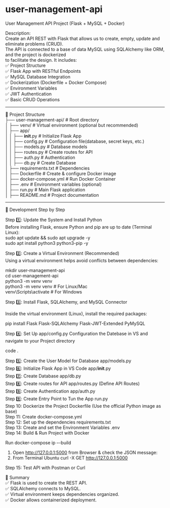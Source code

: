 # user-management-api  
User Management API Project (Flask + MySQL + Docker)  

Description:  
Create an API REST with Flask that allows us to create, empty, update and eliminate problems (CRUD).   
The API is connected to a base of data MySQL using SQLAlchemy like ORM, and the project is dockerized    
to facilitate the design.
It includes:  
✅ Project Structure  
✅ Flask App with RESTful Endpoints  
✅ MySQL Database Integration  
✅ Dockerization (Dockerfile + Docker Compose)  
✅ Environment Variables  
✅ JWT Authentication  
✅ Basic CRUD Operations  
__________________________________________________________________________________________________
📂 Project Structure  
├── user-management-api/       # Root directory  
│   ├── venv/                  # Virtual environment (optional but recommended)  
│   ├── app/                               
│   │   ├── __init__.py        # Initialize Flask App  
│   │   ├── config.py          # Configuration file(database, secret keys, etc.)  
│   │   ├── models.py          # Database models   
│   │   ├── routes.py          # Create routes for API  
│   │   ├── auth.py            # Authentication  
│   │   ├── db.py              # Create Database  
│   ├── requirements.txt       # Dependencies  
│   ├── Dockerfile             # Create & configure Docker image   
│   ├── docker-compose.yml     # Run Docker Container  
│   ├── .env                   # Environment variables (optional)  
│   ├── run.py                 # Main Flask application  
│   ├── README.md              # Project documentation   
___________________________________________________________________________________________________
🚀 Development Step by Step  

Step 1️⃣: Update the System and Install Python  
Before installing Flask, ensure Python and pip are up to date (Terminal Linux):   
sudo apt update && sudo apt upgrade -y  
sudo apt install python3 python3-pip -y  

Step 2️⃣: Create a Virtual Environment (Recommended)  
Using a virtual environment helps avoid conflicts between dependencies:  

mkdir user-management-api  
cd user-management-api  
python3 -m venv venv  
python3 -m venv venv      # For Linux/Mac  
venv\Scripts\activate     # For Windows  

Step 3️⃣: Install Flask, SQLAlchemy, and MySQL Connector  

Inside the virtual environment (Linux), install the required packages:  

pip install Flask Flask-SQLAlchemy Flask-JWT-Extended PyMySQL  

Step 4️⃣:  Set Up app/config.py Configuration the Datebase  in VS and navigate to your Project directory  

code .

Step 5️⃣:  Create the User Model for Database app/models.py  
Step 6️⃣:  Initialize Flask App in VS Code app/__init__.py    
Step 7️⃣:  Create Database app/db.py  
Step 8️⃣:  Create routes for API app/routes.py (Define API Routes)  
Step 9️⃣:  Create Authentication app/auth.py   
Step 9️⃣:  Create Entry Point to Tun the App run.py  
Step 10:  Dockerize the Project  Dockerfile (Use the official Python image as base)  
Step 11: Create docker-compose.yml  
Step 12:  Set up the dependencies requirements.txt   
Step 13:  Create and set the Environment Variables .env       
Step 14: Build & Run Project with Docker

Run  docker-compose ip –-build  
1.	Open http://127.0.0.1:5000  from Browser & check the JSON message:   
2.	From Terminal Ubuntu curl -X GET http://127.0.0.1:5000
     
Step 15: Test API with Postman or Curl    

🔹 Summary  
✅ Flask is used to create the REST API.  
✅ SQLAlchemy connects to MySQL.  
✅ Virtual environment keeps dependencies organized.  
✅ Docker allows containerized deployment.  
